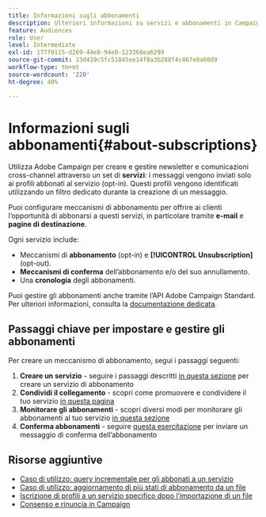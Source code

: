 ```yaml
---
title: Informazioni sugli abbonamenti
description: Ulteriori informazioni su servizi e abbonamenti in Campaign Standard.
feature: Audiences
role: User
level: Intermediate
exl-id: 177f0115-d269-44e8-94e0-123360ea6299
source-git-commit: 13d419c5fc51845ee14f8a3b288f4c467e0a60d9
workflow-type: tm+mt
source-wordcount: '220'
ht-degree: 40%

---
```


# Informazioni sugli abbonamenti{#about-subscriptions}

Utilizza Adobe Campaign per creare e gestire newsletter e comunicazioni cross-channel attraverso un set di **servizi**: i messaggi vengono inviati solo ai profili abbonati al servizio (opt-in). Questi profili vengono identificati utilizzando un filtro dedicato durante la creazione di un messaggio.

Puoi configurare meccanismi di abbonamento per offrire ai clienti l’opportunità di abbonarsi a questi servizi, in particolare tramite **e-mail** e **pagine di destinazione**.

Ogni servizio include:

* Meccanismi di **abbonamento** (opt-in) e **[!UICONTROL Unsubscription]** (opt-out).
* **Meccanismi di conferma** dell’abbonamento e/o del suo annullamento.
* Una **cronologia** degli abbonamenti.

Puoi gestire gli abbonamenti anche tramite l’API Adobe Campaign Standard. Per ulteriori informazioni, consulta la [documentazione dedicata](../../api/using/creating-a-service.md).

## Passaggi chiave per impostare e gestire gli abbonamenti

Per creare un meccanismo di abbonamento, segui i passaggi seguenti:

1. **Creare un servizio** - seguire i passaggi descritti [in questa sezione](../../audiences/using/creating-a-service.md) per creare un servizio di abbonamento
1. **Condividi il collegamento** - scopri come promuovere e condividere il tuo servizio [in questa pagina](../../audiences/using/promoting-a-service.md)
1. **Monitorare gli abbonamenti** - scopri diversi modi per monitorare gli abbonamenti al tuo servizio [in questa sezione](../../audiences/using/monitoring-subscriptions.md)
1. **Conferma abbonamenti** - seguire [questa esercitazione](../../audiences/using/confirming-subscription-to-a-service.md) per inviare un messaggio di conferma dell’abbonamento

## Risorse aggiuntive

* [Caso di utilizzo: query incrementale per gli abbonati a un servizio](../../automating/using/incremental-query-on-subscribers.md)
* [Caso di utilizzo: aggiornamento di più stati di abbonamento da un file](../../automating/using/updating-subscriptions-from-file.md)
* [Iscrizione di profili a un servizio specifico dopo l’importazione di un file](../../automating/using/subscribing-profiles-from-file.md)
* [Consenso e rinuncia in Campaign](../../audiences/using/about-opt-in-and-opt-out-in-campaign.md)

